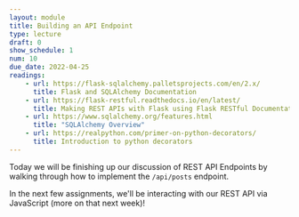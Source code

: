 ```yaml
---
layout: module
title: Building an API Endpoint
type: lecture
draft: 0
show_schedule: 1
num: 10
due_date: 2022-04-25
readings:
    - url: https://flask-sqlalchemy.palletsprojects.com/en/2.x/
      title: Flask and SQLAlchemy Documentation
    - url: https://flask-restful.readthedocs.io/en/latest/
      title: Making REST APIs with Flask using Flask RESTful Documentation
    - url: https://www.sqlalchemy.org/features.html
      title: "SQLAlchemy Overview"
    - url: https://realpython.com/primer-on-python-decorators/
      title: Introduction to python decorators
---
```


Today we will be finishing up our discussion of REST API Endpoints by walking through how to implement the `/api/posts` endpoint.

In the next few assignments, we'll be interacting with our REST API via JavaScript (more on that next week)!
